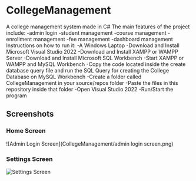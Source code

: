 # CollegeManagement
A college management system made in C#
The main features of the project include:
-admin login
-student management
-course management
-enrollment management
-fee management
-dashboard management
Instructions on how to run it:
-A Windows Laptop
-Download and Install Microsoft Visual Studio 2022
-Download and Install XAMPP or WAMPP Server
-Download and Install Microsoft SQL Workbench
-Start XAMPP or WAMPP and MySQL Workbench
-Copy the code located inside the create database query file and run the SQL Query for creating the College Database on MySQL Workbench
-Create a folder called CollegeManagement in your source/repos folder
-Paste the files in this repository inside that folder
-Open Visual Studio 2022
-Run/Start the program
## Screenshots

### Home Screen
![Admin Login Screen](CollegeManagement/admin login screen.png)

### Settings Screen
![Settings Screen](images/settings_screen.png)
